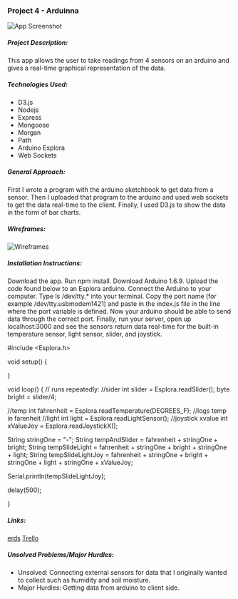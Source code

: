 ### Project 4 - Arduinna
![App Screenshot](http://i.imgur.com/T0PZzJG.png "App Screenshot")

##### Project Description:
This app allows the user to take readings from 4 sensors on an arduino and gives a real-time graphical representation of the data. 

##### Technologies Used:
<ul>
<li>D3.js</li>
<li>Nodejs</li>
<li>Express</li>
<li>Mongoose</li>
<li>Morgan</li>
<li>Path</li>
<li>Arduino Esplora</li>
<li>Web Sockets</li>
</ul>

##### General Approach:
First I wrote a program with the arduino sketchbook to get data from a sensor. Then I uploaded that program to the arduino and used web sockets to get the data real-time to the client. Finally, I used D3.js to show the data in the form of bar charts.

##### Wireframes:
![Wireframes](http://i.imgur.com/1etTlOR.png "Arduinna WireFrame")

##### Installation Instructions:
Download the app. Run npm install. Download Arduino 1.6.9. Upload the code found below to an Esplora arduino. Connect the Arduino to your computer. Type ls /dev/tty.* into your terminal. Copy the port name (for example /dev/tty.usbmodem1421) and paste in the index.js file in the line where the port variable is defined. Now your arduino should be able to send data through the correct port. Finally, run your server, open up localhost:3000 and see the sensors return data real-time for the built-in temperature sensor, light sensor, slider, and joystick.

\#include \<Esplora.h>

void setup() {

}

void loop() {
// runs repeatedly:
//sider
int slider = Esplora.readSlider();
byte bright = slider/4;

//temp
int fahrenheit = Esplora.readTemperature(DEGREES_F);  //logs temp in farenheit
//light
int light = Esplora.readLightSensor();
//joystick xvalue
int xValueJoy = Esplora.readJoystickX(); 


String stringOne = "-";
String tempAndSlider = fahrenheit + stringOne + bright; 
String tempSlideLight = fahrenheit + stringOne + bright + stringOne + light;
String tempSlideLightJoy = fahrenheit + stringOne + bright + stringOne + light + stringOne + xValueJoy;

 
Serial.println(tempSlideLightJoy); 

delay(500);

}

##### Links:
[erds](https://github.com/la-mari/project4/blob/master/project4_erds.jpg)
[Trello](https://trello.com/b/rh7antPW/project-4)

##### Unsolved Problems/Major Hurdles:
<ul>
	<li>Unsolved: Connecting external sensors for data that I originally wanted to collect such as humidity and soil moisture.</li>
	<li>Major Hurdles: Getting data from arduino to client side.</li>